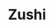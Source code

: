 ---
layout: place
title: Zushi
permalink: /virginia/virginia-beach/zushi.html
stateAbbr: VA
stateName: Virginia
cityName: Virginia Beach
seo:
  type: restaurant
  links: http://www.zushibistro.com/
place_id: ChIJrVD46p-VuokR-tbg2aGaV2I
photos:
  - name: >-
      places/ChIJrVD46p-VuokR-tbg2aGaV2I/photos/AeeoHcJWr2AalvkFNMkXk0VAMo9Pipb-2C25RbzLN8B8kAbepRJMXJd7HzUz4lYhtlToorHsDJqeTfpGZmns2RUrAS1yG6TLDDJAvTVSjeLs--ujG8L1RD2SjlUkCyVf9y25VQo4wETHRbbU5SDZTJUpiMEChIYqKnE1iIRhK4qrQNwb9Dh-G_zkM9c_B_TE4wH8iyoAKW0sCIcEehVJ3fgWizL-CMjejA5hkoMA31yCYlUDoBOH8eo-70kK1vl3ol4BBj4Io7qdaZn_4V-6UaZww6R2pJ_CbGnPM8rd1q-h-jT4rCt5YPEB1xb1NjBWlpKVZjDGYmh9vBt3b7cjs8v8IcFYN3nY9Kf4NVuFSUXJowoJzmAk4Q6nKFwR4MSdOq6CVQ3vwtUD8zNOcw_mhnIYE1hMRhARKlhm4y4MfPeMjiYCww
    widthPx: 3634
    heightPx: 2596
    authorAttributions:
      - displayName: rjm2010
        uri: https://maps.google.com/maps/contrib/102450555125774251635
        photoUri: >-
          https://lh3.googleusercontent.com/a-/ALV-UjX2CwfnTgnLS46hXL381podDadNFCSLGUin7cDVW_bjyQvyPQo=s100-p-k-no-mo
    flagContentUri: >-
      https://www.google.com/local/imagery/report/?cb_client=maps_api_places.places_api&image_key=!1e10!2sCIHM0ogKEICAgID6kunvPg&hl=en-US
    googleMapsUri: >-
      https://www.google.com/maps/place//data=!3m4!1e2!3m2!1sCIHM0ogKEICAgID6kunvPg!2e10!4m2!3m1!1s0x89ba959feaf850ad:0x62579aa1d9e0d6fa
  - name: >-
      places/ChIJrVD46p-VuokR-tbg2aGaV2I/photos/AeeoHcJ667q8-BprIzVki8x-y2h9hDlmD5imRKY9KpGewRyOJb3rcplyivdGais-RwG9LHJvhAwW4_gSQwDyuZBZBuR2NnNGpf5_LbpCO-lk91G0OuS1VxkKZo-vSlf4dgaSw4BSCcqgNxyz7iZKpihZcsPGYPFSfNb4nRZzP9sO0UdV19FpNuKfbeyPKiM1hi86bGN25qsnBRuEBvlx86o4Uswvl6axQjbq8LJNn_LGNLChGAp7wg3CDOyTrnkV8__3M1Z8X1KW3LgZctHC8dPJp-yAQNnrIB6VDkY9y0GVylIsXkLNHQ2SGSTNBWknBFsrYIerLeyt1UoKQhRIC9W4EesR6QQPfEh6kGDZJB2-QKkB3PkGvqmLDWObJw4gLEg0VDrLyD7eQE25nLV417Pka9PbNl5hWVZ4EIXjODP16UkYxA
    widthPx: 4032
    heightPx: 1960
    authorAttributions:
      - displayName: Leon Nguyen
        uri: https://maps.google.com/maps/contrib/102660662372430043094
        photoUri: >-
          https://lh3.googleusercontent.com/a-/ALV-UjVQvFzY_d7H2QJhxBEtByyqpj32vDZw-lX7jqVLZWrPpoLriW9XjA=s100-p-k-no-mo
    flagContentUri: >-
      https://www.google.com/local/imagery/report/?cb_client=maps_api_places.places_api&image_key=!1e10!2sCIHM0ogKEICAgIDEuvyVDQ&hl=en-US
    googleMapsUri: >-
      https://www.google.com/maps/place//data=!3m4!1e2!3m2!1sCIHM0ogKEICAgIDEuvyVDQ!2e10!4m2!3m1!1s0x89ba959feaf850ad:0x62579aa1d9e0d6fa
  - name: >-
      places/ChIJrVD46p-VuokR-tbg2aGaV2I/photos/AeeoHcI05QpgKoDrgTjH_YnCY0LIm5h43HAfsBrptOC3NsvrkyE2_NMnUj77Rj-51hf9wSH4uQPr8Gp1j4lkXuOLM_yuTmHlv69KZKyxUz2dTSQkVB-pko-H1O4Yol4BAn05qV5GXsDDnNFHSm2uvFDUsrXT2RUmZAwydMp-34CUFube5n8Tu_tvMnoHmseT3QCpVd6qHZorMOfDfgsjwFiqCPWCMm52aV3eK23WUv1Kcfcq4u2FeHY0dRe7yhF7wgf_kJDccutjdVijPpyUhWXzdZHkGRnLYkB6MAV2SJyA2pYHK4T0dI4BWogBOWit71Xzns1qZWnfW0E_ySZckq8UIXnUWvYOmgrgbuSpcKOhNhAqkyDadro9slvCz_Grj8PRVYIKKFi_4_QAxmMTdNIWvVstac_Ixi1SEdaVJxBAkr-vRg
    widthPx: 3648
    heightPx: 2052
    authorAttributions:
      - displayName: Dr. Naseeb Kaleel
        uri: https://maps.google.com/maps/contrib/114895080263808401464
        photoUri: >-
          https://lh3.googleusercontent.com/a/ACg8ocKAY3Rp4HIQQJB2xjPuo7BUlDJtYhw0D5H5Toa70iv9zLi6PQ=s100-p-k-no-mo
    flagContentUri: >-
      https://www.google.com/local/imagery/report/?cb_client=maps_api_places.places_api&image_key=!1e10!2sCIHM0ogKEICAgMCIuPSDHA&hl=en-US
    googleMapsUri: >-
      https://www.google.com/maps/place//data=!3m4!1e2!3m2!1sCIHM0ogKEICAgMCIuPSDHA!2e10!4m2!3m1!1s0x89ba959feaf850ad:0x62579aa1d9e0d6fa
  - name: >-
      places/ChIJrVD46p-VuokR-tbg2aGaV2I/photos/AeeoHcKO1dMRTy5AdytjBs38-zA1alWXX7bBb3A29Vqc2WCQGJNW30qfMYUjeEZDZtZV3SYRl5qjw0iPYD7qR4poyAbTBZsG-AF-o6je1P0qTOYYAzQUxgvx9Rhors9jA9FRpO8uG0r4e5uB-3ZFlCxKpoHJsxFLS_lW6hUWyJgNq0CnTfnL7qnVBl2oY7Q9UAFCIsN7zGQqNJp031ugUJuqOczayKhnjki0ABABeVanC5FtRJhCh9qU6zHLFXIXMYUhQkfU15mt6WTvhj0nSFbPCPIcH_ym9koEZWcwxqdvUZPSnMvpJ0AP1wNZ-3MB9dwJkn8dBaijkrmKWaw1Slz4_GkOTs-UHLRBv5y79ROzEK_wEZ4JeCg2yHqiZhaWtxfKGUK4B9iGLrNEBxLtslD0poamVl6G_MoNaf2rAB0ERGW3swk
    widthPx: 3072
    heightPx: 4080
    authorAttributions:
      - displayName: Dwayne Blackwell
        uri: https://maps.google.com/maps/contrib/117896860070068032531
        photoUri: >-
          https://lh3.googleusercontent.com/a-/ALV-UjV6P1hsiTpyAfNiKDmTbaE-YCPHTFrhdsbR1PjA3UfnFfMMKcDciw=s100-p-k-no-mo
    flagContentUri: >-
      https://www.google.com/local/imagery/report/?cb_client=maps_api_places.places_api&image_key=!1e10!2sCIHM0ogKEICAgID_9-TJ6wE&hl=en-US
    googleMapsUri: >-
      https://www.google.com/maps/place//data=!3m4!1e2!3m2!1sCIHM0ogKEICAgID_9-TJ6wE!2e10!4m2!3m1!1s0x89ba959feaf850ad:0x62579aa1d9e0d6fa
  - name: >-
      places/ChIJrVD46p-VuokR-tbg2aGaV2I/photos/AeeoHcJ6JfHIxDpwhjB7bVS3QyK7CoKC4SF2T3HQZopJNizlK2agKhMPC4JJn0FQnaIJHg5TysmpNPx8_sivwOjPZytkCOdZXqFzO_Amp7BebOdZ53QTC9epHYYj7Yr9MNPayTpcJkv_HTE92Vq-ZJbyNX9RJTT3E_S1211OJfyX9wk-_BW_pkjzqjrpohRCFqXrZpKVSbiLxdGaihVBb4uXS5JDUKBbu0Eqq-CmvpvhfbyuP9D4KNnlwTvYi0hOfAsFU9iLKwj041YCnAYR8_-WdOkDFhWgI21NqQM9nSmg9ZUJs5vxRcPam2oAKhVb31b4vxgINS8ThWQ6j66jdXVEcfjCpE3UyOHMPNpC6v2kmTY-YtnBoDKwYJ-ne0XlhPr1RKyBhJ90lJL5ICLDo8LlDlGGG8sBaEd3ofvUep9oXYFQMx0
    widthPx: 2252
    heightPx: 4000
    authorAttributions:
      - displayName: Latasha Jones
        uri: https://maps.google.com/maps/contrib/114036406261952015989
        photoUri: >-
          https://lh3.googleusercontent.com/a-/ALV-UjXgnhXN06wqslXDAD8gcig2qgyFuvkfIPt1UIWzR8IaST6_cvA=s100-p-k-no-mo
    flagContentUri: >-
      https://www.google.com/local/imagery/report/?cb_client=maps_api_places.places_api&image_key=!1e10!2sCIHM0ogKEICAgMCAmoaL3QE&hl=en-US
    googleMapsUri: >-
      https://www.google.com/maps/place//data=!3m4!1e2!3m2!1sCIHM0ogKEICAgMCAmoaL3QE!2e10!4m2!3m1!1s0x89ba959feaf850ad:0x62579aa1d9e0d6fa
  - name: >-
      places/ChIJrVD46p-VuokR-tbg2aGaV2I/photos/AeeoHcJ46cSJDXxHdjXkWleQxYY1eRn97hd1m9AYgM_oitsm3j9gT-pxh78O8X9C316JhunJ_gK4mig2urYDm3BsFwPMiX7XBPOc20_X9TQX4Vh50AOMIUj0DtnAkaL-NRBNd6HgiqBR9uhauFEh7HI5g_qkn1GgwaB3k4R2w_qt3EO6IXJBiNPSgRNvc-BiJVAMvevv6RZo3eMu22PK_xYDRDJtxNhMzNULNa8DezTH3Z-q7TQ0FtDduyVyYnBvdI-UhKSeY9TpE9RKyZXjL_b791eDquJWexgoHR5W2i8-ymrcVyuHcQljNPWLoAADhAcpM8x_c691MiaYDsNe383tojj6XNCLrBm36ynwAjedAgv6mCbbvA9_yzE0MdkwGl16Fz62dm-ZLu5FMrdQkbO9z7KnObgz_2MxggJp9VxAlaElxu_P
    widthPx: 3000
    heightPx: 4000
    authorAttributions:
      - displayName: Justice w
        uri: https://maps.google.com/maps/contrib/115231610905332340137
        photoUri: >-
          https://lh3.googleusercontent.com/a/ACg8ocIFIBmpLqlcys9Af7K0TGTw1b19mhKKVlaTpvxm2wLe3TA-_A=s100-p-k-no-mo
    flagContentUri: >-
      https://www.google.com/local/imagery/report/?cb_client=maps_api_places.places_api&image_key=!1e10!2sCIHM0ogKEICAgMCQ5LjS5wE&hl=en-US
    googleMapsUri: >-
      https://www.google.com/maps/place//data=!3m4!1e2!3m2!1sCIHM0ogKEICAgMCQ5LjS5wE!2e10!4m2!3m1!1s0x89ba959feaf850ad:0x62579aa1d9e0d6fa
  - name: >-
      places/ChIJrVD46p-VuokR-tbg2aGaV2I/photos/AeeoHcJDzw-5Pav5S81Trys1hNWf8Wr99j57eWdnGny0Ovqt7yg3C4IJ-1OHQC4ulgTiPBy6NI21tJPvCO7nZSJTCE-pRGA3HvCLUQFqLP753dqJpPbwa09-N9jihxMCGPmitWUm1Z9PCdov36cW77y_jrO0TFzwRZicIDQJL2aKEvCwcW7UddlAecXdpnYlMn1Xro34rjtgU5ahhOcH26ucK0TNSz2OFjWP87zHvqbvUTOPml-p3Tersnpq3OSa-fW1GXYFUWFHjx7gXunJZ8zndn6M9ttkulZ94mYWluWe0GFtnZs-9Ifs8jkba-c5denKOCMKer228-Ph6OjjH6HEBt-mVdnNhYKdv1L2yL_gE8P75JOjXOaE5iDWVUwhFmOWfGl4ROUglp4qgTmYVWz2Oo8z3CQRIVwAzFqr-hG_7iy83w
    widthPx: 4080
    heightPx: 3072
    authorAttributions:
      - displayName: Dwayne Blackwell
        uri: https://maps.google.com/maps/contrib/117896860070068032531
        photoUri: >-
          https://lh3.googleusercontent.com/a-/ALV-UjV6P1hsiTpyAfNiKDmTbaE-YCPHTFrhdsbR1PjA3UfnFfMMKcDciw=s100-p-k-no-mo
    flagContentUri: >-
      https://www.google.com/local/imagery/report/?cb_client=maps_api_places.places_api&image_key=!1e10!2sCIHM0ogKEICAgID_9-TJSw&hl=en-US
    googleMapsUri: >-
      https://www.google.com/maps/place//data=!3m4!1e2!3m2!1sCIHM0ogKEICAgID_9-TJSw!2e10!4m2!3m1!1s0x89ba959feaf850ad:0x62579aa1d9e0d6fa
  - name: >-
      places/ChIJrVD46p-VuokR-tbg2aGaV2I/photos/AeeoHcKa3RLO9sCevmMXRY4Zu4f12HYflI6XCC4D0mMjWOqyAiMxhjwrxAPlev8sDoT4h6JOMmgtj5AVFczInfdI3JB7vNsIzcMxsHibp2E_X_ohnqM3_p6ilkUPOsh3dmUried0w1nxA9PH8XH4CTGQ5NWAaaQmvJag5PVEQ_siM9k8oT4dX-RYrdA-Mt7bruSakUz6SQDS8-Gr6c4GK3IN6uNGczxEj4YlVW_pXhBIFLFuwN4lfzDVpsqLwOGXh_MKSc5y4IykE1GuPjUcSMyjKwZJFc9BbuU-cJSEZ1ZBObn9LJJQwc-z9oPqXRzBYTVirGh9VtvcwX7pKTQsNjEV6seAKzDHibo4883wYE2Jy69Ai9UpoxbKgTtzzg6IXujAkXyVyEBH7Hto-hc1Dvf_kaQMjDEFZzX72hJf4nvCAF36XAUv
    widthPx: 3072
    heightPx: 4080
    authorAttributions:
      - displayName: Dwayne Blackwell
        uri: https://maps.google.com/maps/contrib/117896860070068032531
        photoUri: >-
          https://lh3.googleusercontent.com/a-/ALV-UjV6P1hsiTpyAfNiKDmTbaE-YCPHTFrhdsbR1PjA3UfnFfMMKcDciw=s100-p-k-no-mo
    flagContentUri: >-
      https://www.google.com/local/imagery/report/?cb_client=maps_api_places.places_api&image_key=!1e10!2sCIHM0ogKEICAgID_9-TJmwE&hl=en-US
    googleMapsUri: >-
      https://www.google.com/maps/place//data=!3m4!1e2!3m2!1sCIHM0ogKEICAgID_9-TJmwE!2e10!4m2!3m1!1s0x89ba959feaf850ad:0x62579aa1d9e0d6fa
  - name: >-
      places/ChIJrVD46p-VuokR-tbg2aGaV2I/photos/AeeoHcIVz9oyY_xeGa0YUW6JOhCP1p5NkoqD2y6wdI-eEwLT4IacdC6uAj5TUMIXhz6v7Uu366LrZfOOaJcXwoCh1PETTwdG7tsInpBv8ezE03aaMBLYK4Ve2_1T2yJUQ3BPls__Y1NHAQBFQfOKedI-OCmHMhBL6RlqPxxqn-e6Rvk5AAFY7EgY-5Za-ZuOO_bO5qFzylqIkrNwkERHytvP4S0qQIDpySSU4U8zThNmnhZnxSAJfV5erEUSsxpvIp0NCPryKvXK_K_5NFP3SYJfsXWUZd6yD_pttlZM2Lwg4heIYboJth18jSz2f3yESf1go4wfjinJqKhmH5tOtu_Ez2N2bTf17P-4aD24OAvmfAsZLuH8v2nBy3-04mloMKr3Ki_OjIAmLFqIlE7CQ8F7KCGKe-4qlR2KoCZu22Rk014bhQ
    widthPx: 2252
    heightPx: 3084
    authorAttributions:
      - displayName: Rain Miller
        uri: https://maps.google.com/maps/contrib/110191538939211405816
        photoUri: >-
          https://lh3.googleusercontent.com/a-/ALV-UjWdaeaR9HE0oP8bjvLaZ0AS89LwjKLhCnrGMuFxD6_sodjR9CPx=s100-p-k-no-mo
    flagContentUri: >-
      https://www.google.com/local/imagery/report/?cb_client=maps_api_places.places_api&image_key=!1e10!2sCIHM0ogKEICAgIDt35qkPQ&hl=en-US
    googleMapsUri: >-
      https://www.google.com/maps/place//data=!3m4!1e2!3m2!1sCIHM0ogKEICAgIDt35qkPQ!2e10!4m2!3m1!1s0x89ba959feaf850ad:0x62579aa1d9e0d6fa
  - name: >-
      places/ChIJrVD46p-VuokR-tbg2aGaV2I/photos/AeeoHcJBNHRCJe21KEF0KT-n1bG4AvDRiypH8hl_hR6pMVEM-1_0sbVEF38VorEvdUFgWvkBikisjtwMwFXpW8LxDNWHlXSNrCD2UOAJ0Skiw_Ndo51EWa5hSD4AOYaXVCUvEVfhstEqCV8SKaDuS6mYQAJrD_kdMsUOm06ri0XsgflVJRddHPWu5sftw9xi7vbsH-kxhTAbaXjJEi3FwJ61XqWqTXB4cpTgv3kqXE89kMexDMZUunKdL3r2jN8bAD-jCFuaC_D4GnkWYwl58dCoDzHlWkTUEcOyl5OE7_-NRIJH5RoretpqorGuyB0QCW-Id9YlAl9qSBRPalgy8guooqjMkCKIv1bm7cmcYsS1tyzlhnW5SSTOc_2z6af37W-_rJYzpSHTd8jysbEWDBiVuRDECm7dTT4XIxg3t5AYM23El7U
    widthPx: 4032
    heightPx: 3024
    authorAttributions:
      - displayName: Erica Webb
        uri: https://maps.google.com/maps/contrib/100768243412060544998
        photoUri: >-
          https://lh3.googleusercontent.com/a-/ALV-UjUjnsBsw2PHYupxDHYCBUcjDQOjue9cYR7ECnMWy29aLtCuOJczxg=s100-p-k-no-mo
    flagContentUri: >-
      https://www.google.com/local/imagery/report/?cb_client=maps_api_places.places_api&image_key=!1e10!2sCIHM0ogKEICAgIDKwu297wE&hl=en-US
    googleMapsUri: >-
      https://www.google.com/maps/place//data=!3m4!1e2!3m2!1sCIHM0ogKEICAgIDKwu297wE!2e10!4m2!3m1!1s0x89ba959feaf850ad:0x62579aa1d9e0d6fa
address: 4540 Main St, Virginia Beach, VA 23462, USA
street: 4540 Main St
city: Virginia Beach
state: VA
zip: '23462'
country: USA
neighborhood: Northwest
latitude: '36.842377'
longitude: '-76.133175'
accessibility_options:
  wheelchairAccessibleParking: true
  wheelchairAccessibleEntrance: true
  wheelchairAccessibleRestroom: true
  wheelchairAccessibleSeating: true
business_status: OPERATIONAL
name: Zushi
google_maps_links:
  directionsUri: >-
    https://www.google.com/maps/dir//''/data=!4m7!4m6!1m1!4e2!1m2!1m1!1s0x89ba959feaf850ad:0x62579aa1d9e0d6fa!3e0
  placeUri: https://maps.google.com/?cid=7086302558626567930
  writeAReviewUri: >-
    https://www.google.com/maps/place//data=!4m3!3m2!1s0x89ba959feaf850ad:0x62579aa1d9e0d6fa!12e1
  reviewsUri: >-
    https://www.google.com/maps/place//data=!4m4!3m3!1s0x89ba959feaf850ad:0x62579aa1d9e0d6fa!9m1!1b1
  photosUri: >-
    https://www.google.com/maps/place//data=!4m3!3m2!1s0x89ba959feaf850ad:0x62579aa1d9e0d6fa!10e5
primary_type: Japanese Restaurant
opening_hours:
  regular: null
  current: null
secondary_opening_hours:
  regular:
    weekdayDescriptions: null
    type: null
  current:
    weekdayDescriptions: null
    type: null
phone: (757) 321-1495
price_level: PRICE_LEVEL_MODERATE
price_range: null
rating: '4.6'
rating_count: 0
website: http://www.zushibistro.com/
description: >-
  Discover Zushi in Virginia Beach, VA$$$Zushi, located in the vibrant city of
  Virginia Beach, VA, is a casual Japanese restaurant that delights patrons with
  its fresh sushi, sashimi, and comforting fare, complemented by a selection of
  sake, beer, and cocktails. The eatery boasts a lounge-like atmosphere that
  combines modern vibes with accessibility features like wheelchair-friendly
  entrances and seating, making it welcoming for all visitors. Diners can enjoy
  a variety of inventive rolls and traditional dishes that highlight
  high-quality ingredients, perfect for those seeking top-rated sushi
  experiences nearby. With options for dine-in and takeout, it's an ideal spot
  for both intimate meals and group gatherings, enhanced by its moderate pricing
  and convenient parking.
generative_summary: >-
  Discover Zushi in Virginia Beach, VA$$$Zushi, located in the vibrant city of
  Virginia Beach, VA, is a casual Japanese restaurant that delights patrons with
  its fresh sushi, sashimi, and comforting fare, complemented by a selection of
  sake, beer, and cocktails. The eatery boasts a lounge-like atmosphere that
  combines modern vibes with accessibility features like wheelchair-friendly
  entrances and seating, making it welcoming for all visitors. Diners can enjoy
  a variety of inventive rolls and traditional dishes that highlight
  high-quality ingredients, perfect for those seeking top-rated sushi
  experiences nearby. With options for dine-in and takeout, it's an ideal spot
  for both intimate meals and group gatherings, enhanced by its moderate pricing
  and convenient parking.
generative_disclosure: Summarized by AI using the Grok-3-Mini model.
reviews:
  - name: >-
      places/ChIJrVD46p-VuokR-tbg2aGaV2I/reviews/ChZDSUhNMG9nS0VJQ0FnTUNRNU5EckhREAE
    relativePublishTimeDescription: a month ago
    rating: 5
    text:
      text: >-
        Top sushi experience. 5 stars across the board. Food appeared and tasted
        delicious! I had the Daku mari roll, octopus roll, and Christmastree
        roll (recommended by the host). This place is top tier quality sushi.
        The service was fantastic. The host was very courteous over the phone
        and accommodating as soon as i walked through the door. The server we
        had was exceptionally kind, proactive and imformative. The chef came
        over toward the end of our meal and was very personable. Food was really
        something to write home about. Enjoyed the diversity amongst patrons and
        phenomenal level of service. Very impressed.
      languageCode: en
    originalText:
      text: >-
        Top sushi experience. 5 stars across the board. Food appeared and tasted
        delicious! I had the Daku mari roll, octopus roll, and Christmastree
        roll (recommended by the host). This place is top tier quality sushi.
        The service was fantastic. The host was very courteous over the phone
        and accommodating as soon as i walked through the door. The server we
        had was exceptionally kind, proactive and imformative. The chef came
        over toward the end of our meal and was very personable. Food was really
        something to write home about. Enjoyed the diversity amongst patrons and
        phenomenal level of service. Very impressed.
      languageCode: en
    authorAttribution:
      displayName: Justice w
      uri: https://www.google.com/maps/contrib/115231610905332340137/reviews
      photoUri: >-
        https://lh3.googleusercontent.com/a/ACg8ocIFIBmpLqlcys9Af7K0TGTw1b19mhKKVlaTpvxm2wLe3TA-_A=s128-c0x00000000-cc-rp-mo-ba4
    publishTime: '2025-03-02T04:07:42.890200Z'
    flagContentUri: >-
      https://www.google.com/local/review/rap/report?postId=ChZDSUhNMG9nS0VJQ0FnTUNRNU5EckhREAE&d=17924085&t=1
    googleMapsUri: >-
      https://www.google.com/maps/reviews/data=!4m6!14m5!1m4!2m3!1sChZDSUhNMG9nS0VJQ0FnTUNRNU5EckhREAE!2m1!1s0x89ba959feaf850ad:0x62579aa1d9e0d6fa
  - name: >-
      places/ChIJrVD46p-VuokR-tbg2aGaV2I/reviews/ChdDSUhNMG9nS0VJQ0FnSURfOS1USjh3RRAB
    relativePublishTimeDescription: 2 months ago
    rating: 5
    text:
      text: "Zushi continues to be one of the best sushi restaurants in HR. The team is excellent from entry, seating, service, food execution and the warm exit. While I waited for my table, I enjoyed the Pineapple Upside Down cocktail. For starters, the Gyoza -\_chicken and pork pan-fried dumplings of wheat flower, garlic and cabbage served with ponzu, also the Tempura Veggies!!\n\nReally enjoyed the Dancing Eel Roll\n3 smoked eel, with avocado on top of California roll & eel sauce. 2) The Spicy Ocean Roll - Scottish salmon sashimi over spicy tuna and crab roll, topped with eel sauce and spicy mayo!! And lastly an awesome classic Volcano Roll\_with perfect salmon, crab, avocado, cream cheese and asparagus (which I took out 😋), tempura battered served with baby greens, spicy mayo and kochujan sauce!!\n\nHIGHLY RECOMMENDED!!!!"
      languageCode: en
    originalText:
      text: "Zushi continues to be one of the best sushi restaurants in HR. The team is excellent from entry, seating, service, food execution and the warm exit. While I waited for my table, I enjoyed the Pineapple Upside Down cocktail. For starters, the Gyoza -\_chicken and pork pan-fried dumplings of wheat flower, garlic and cabbage served with ponzu, also the Tempura Veggies!!\n\nReally enjoyed the Dancing Eel Roll\n3 smoked eel, with avocado on top of California roll & eel sauce. 2) The Spicy Ocean Roll - Scottish salmon sashimi over spicy tuna and crab roll, topped with eel sauce and spicy mayo!! And lastly an awesome classic Volcano Roll\_with perfect salmon, crab, avocado, cream cheese and asparagus (which I took out 😋), tempura battered served with baby greens, spicy mayo and kochujan sauce!!\n\nHIGHLY RECOMMENDED!!!!"
      languageCode: en
    authorAttribution:
      displayName: Dwayne Blackwell
      uri: https://www.google.com/maps/contrib/117896860070068032531/reviews
      photoUri: >-
        https://lh3.googleusercontent.com/a-/ALV-UjV6P1hsiTpyAfNiKDmTbaE-YCPHTFrhdsbR1PjA3UfnFfMMKcDciw=s128-c0x00000000-cc-rp-mo-ba8
    publishTime: '2025-01-28T02:42:31.463129Z'
    flagContentUri: >-
      https://www.google.com/local/review/rap/report?postId=ChdDSUhNMG9nS0VJQ0FnSURfOS1USjh3RRAB&d=17924085&t=1
    googleMapsUri: >-
      https://www.google.com/maps/reviews/data=!4m6!14m5!1m4!2m3!1sChdDSUhNMG9nS0VJQ0FnSURfOS1USjh3RRAB!2m1!1s0x89ba959feaf850ad:0x62579aa1d9e0d6fa
  - name: >-
      places/ChIJrVD46p-VuokR-tbg2aGaV2I/reviews/ChZDSUhNMG9nS0VJQ0FnTUNBbW9hTEhREAE
    relativePublishTimeDescription: 2 months ago
    rating: 5
    text:
      text: >-
        Food is AMAZING so flavorful and fresh. Vibes on point and the staff is
        nice.
      languageCode: en
    originalText:
      text: >-
        Food is AMAZING so flavorful and fresh. Vibes on point and the staff is
        nice.
      languageCode: en
    authorAttribution:
      displayName: Latasha Jones
      uri: https://www.google.com/maps/contrib/114036406261952015989/reviews
      photoUri: >-
        https://lh3.googleusercontent.com/a-/ALV-UjXgnhXN06wqslXDAD8gcig2qgyFuvkfIPt1UIWzR8IaST6_cvA=s128-c0x00000000-cc-rp-mo
    publishTime: '2025-01-31T02:22:15.288312Z'
    flagContentUri: >-
      https://www.google.com/local/review/rap/report?postId=ChZDSUhNMG9nS0VJQ0FnTUNBbW9hTEhREAE&d=17924085&t=1
    googleMapsUri: >-
      https://www.google.com/maps/reviews/data=!4m6!14m5!1m4!2m3!1sChZDSUhNMG9nS0VJQ0FnTUNBbW9hTEhREAE!2m1!1s0x89ba959feaf850ad:0x62579aa1d9e0d6fa
  - name: >-
      places/ChIJrVD46p-VuokR-tbg2aGaV2I/reviews/ChZDSUhNMG9nS0VJQ0FnTURnX2VfUll3EAE
    relativePublishTimeDescription: a month ago
    rating: 5
    text:
      text: >-
        The sushi was fantastic and the service was quick and attentive. The
        rolls were very generous too and we actually ended up with a few extra
        pieces because we were so full. The restaurant itself has a very
        relaxing vibe and it’s in a fun location overall.
      languageCode: en
    originalText:
      text: >-
        The sushi was fantastic and the service was quick and attentive. The
        rolls were very generous too and we actually ended up with a few extra
        pieces because we were so full. The restaurant itself has a very
        relaxing vibe and it’s in a fun location overall.
      languageCode: en
    authorAttribution:
      displayName: Cody H
      uri: https://www.google.com/maps/contrib/117015405316654200863/reviews
      photoUri: >-
        https://lh3.googleusercontent.com/a-/ALV-UjUjZ6bmSyWSrHTlE-MKL01tpMKZxwt0wC_1NxtxCQAGyz2KNuM=s128-c0x00000000-cc-rp-mo-ba3
    publishTime: '2025-02-26T23:15:39.975953Z'
    flagContentUri: >-
      https://www.google.com/local/review/rap/report?postId=ChZDSUhNMG9nS0VJQ0FnTURnX2VfUll3EAE&d=17924085&t=1
    googleMapsUri: >-
      https://www.google.com/maps/reviews/data=!4m6!14m5!1m4!2m3!1sChZDSUhNMG9nS0VJQ0FnTURnX2VfUll3EAE!2m1!1s0x89ba959feaf850ad:0x62579aa1d9e0d6fa
  - name: >-
      places/ChIJrVD46p-VuokR-tbg2aGaV2I/reviews/ChdDSUhNMG9nS0VJQ0FnTUNJdVBTRHJBRRAB
    relativePublishTimeDescription: 2 weeks ago
    rating: 5
    text:
      text: >-
        Sushi is fresh the service is great! A must if you are shopping in Town
        Center!
      languageCode: en
    originalText:
      text: >-
        Sushi is fresh the service is great! A must if you are shopping in Town
        Center!
      languageCode: en
    authorAttribution:
      displayName: Dr. Naseeb Kaleel
      uri: https://www.google.com/maps/contrib/114895080263808401464/reviews
      photoUri: >-
        https://lh3.googleusercontent.com/a/ACg8ocKAY3Rp4HIQQJB2xjPuo7BUlDJtYhw0D5H5Toa70iv9zLi6PQ=s128-c0x00000000-cc-rp-mo-ba4
    publishTime: '2025-03-30T04:02:48.051597Z'
    flagContentUri: >-
      https://www.google.com/local/review/rap/report?postId=ChdDSUhNMG9nS0VJQ0FnTUNJdVBTRHJBRRAB&d=17924085&t=1
    googleMapsUri: >-
      https://www.google.com/maps/reviews/data=!4m6!14m5!1m4!2m3!1sChdDSUhNMG9nS0VJQ0FnTUNJdVBTRHJBRRAB!2m1!1s0x89ba959feaf850ad:0x62579aa1d9e0d6fa
review_summary: >-
  What Customers Are Raving About$$$Visitors to this sushi spot often praise the
  fresh and flavorful dishes, with standout mentions of creative rolls and
  appetizers that leave you feeling satisfied and impressed. Folks frequently
  highlight the attentive service and welcoming vibe, noting how staff go the
  extra mile to make every meal enjoyable without any hitches. Many appreciate
  the generous portions and quick delivery of food, which adds to the overall
  relaxed and fun dining experience. While some enjoy pairing their meals with
  drinks like cocktails, the general consensus is that the ambiance and variety
  keep things lively and comfortable. Overall, it's a solid choice for anyone
  craving quality Japanese cuisine, with feedback leaning positive on both taste
  and hospitality.
review_disclosure: Summarized by AI using the Grok-3-Mini model.
parking_options:
  freeParkingLot: true
  freeStreetParking: true
  valetParking: false
payment_options:
  acceptsCreditCards: true
  acceptsDebitCards: true
  acceptsCashOnly: false
  acceptsNfc: true
allow_dogs: null
curbside_pickup: null
delivery: false
dine_in: true
good_for_children: false
good_for_groups: true
good_for_sports: false
live_music: false
menu_for_children: false
outdoor_seating: false
reservable: true
restroom: true
serves_beer: true
serves_breakfast: false
serves_brunch: false
serves_cocktails: true
serves_coffee: true
serves_dinner: true
serves_dessert: true
serves_lunch: true
serves_vegetarian_food: true
serves_wine: true
takeout: true
update_category: pro
places_description: >-
  Chill Japanese eatery & sushi bar featuring eclectic rolls & drinks in
  lounge-like surrounds.

---